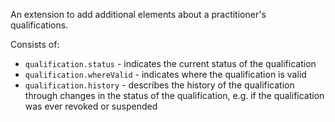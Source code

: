 An extension to add additional elements about a practitioner's qualifications. 

Consists of:
*  `qualification.status` - indicates the current status of the qualification
*  `qualification.whereValid` - indicates where the qualification is valid
*  `qualification.history` - describes the history of the qualification through changes in the status of the qualification, e.g. if the qualification was ever revoked or suspended
